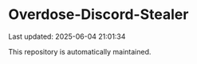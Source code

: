 # Overdose-Discord-Stealer

Last updated: 2025-06-04 21:01:34

This repository is automatically maintained.
